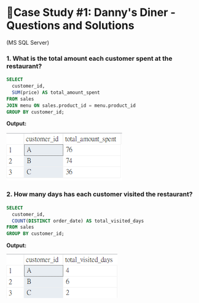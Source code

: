 # 🥢Case Study #1: Danny's Diner - Questions and Solutions
(MS SQL Server)

### 1.	What is the total amount each customer spent at the restaurant?
```sql
SELECT
  customer_id,
  SUM(price) AS total_amount_spent
FROM sales
JOIN menu ON sales.product_id = menu.product_id
GROUP BY customer_id;
```
   **Output:**

<img src="images/c1_q1.png">

### 2. 	How many days has each customer visited the restaurant?
```sql
SELECT
  customer_id,
  COUNT(DISTINCT order_date) AS total_visited_days
FROM sales
GROUP BY customer_id;
```
   **Output:**
   
<img src="images/c1_q2.png">
